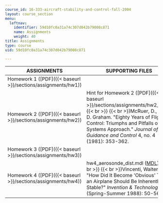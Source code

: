 ```yaml
---
course_id: 16-333-aircraft-stability-and-control-fall-2004
layout: course_section
menu:
  leftnav:
    identifier: 59d10fc0a31a74c307d042b79008c871
    name: Assignments
    weight: 40
title: Assignments
type: course
uid: 59d10fc0a31a74c307d042b79008c871

---
```


| ASSIGNMENTS | SUPPORTING FILES |
| --- | --- |
| Homework 1 ([PDF]({{< baseurl >}}/sections/assignments/hw1)) | &nbsp; |
| Homework 2 ([PDF]({{< baseurl >}}/sections/assignments/hw2)) | Hint for Homework 2 ([PDF]({{< baseurl >}}/sections/assignments/hw2_hint))  {{< br >}}  {{< br >}}McRuer, D., and D. Graham. "Eighty Years of Flight Control: Triumphs and Pitfalls of the Systems Approach." _Journal of Guidance and Control_ 4, no. 4 (1981): 353-362. |
| Homework 3 ([PDF]({{< baseurl >}}/sections/assignments/hw3)) | &nbsp; |
| Homework 4 ([PDF]({{< baseurl >}}/sections/assignments/hw4)) | hw4\_aerosonde\_dist.mdl ([MDL](/courses/aeronautics-and-astronautics/16-333-aircraft-stability-and-control-fall-2004/assignments/hw4_aerosonde_dist.mdl))  {{< br >}}  {{< br >}}Vincenti, Walter G. "How Did It Become 'Obvious' That an Airplane Should Be Inherently Stable?" _Invention & Technology_ (Spring-Summer 1988): 50-56.
